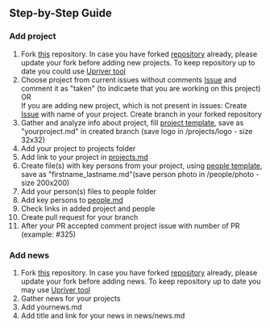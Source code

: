 ## Step-by-Step Guide
### Add project
1. Fork [this](https://github.com/keycryptovc/base) repository. In case you have forked [repository](https://github.com/keycryptovc/base) already, please update your fork before adding new projects. To keep repository up to date you could use [Upriver tool](https://upriver.github.io/)
2. Choose project from current issues without comments [Issue](https://github.com/keycryptovc/base/issues) and comment it as "taken" (to indicaete that you are working on this project)   
OR   
If you are adding new project, which is not present in issues:
 Create [Issue](https://github.com/keycryptovc/base/issues) with name of your project. Create branch in your forked repository 
3. Gather and analyze info about project, fill [project template](project_template.md), save as "yourproject.md" in created branch 
(save logo in /projects/logo - size 32x32)
4. Add your project to projects folder
5. Add link to your project in [projects.md](../projects/projects.md)
6. Create file(s) with key persons from your project, using [people template](people_template.md), save as "firstname_lastname.md"(save person photo in /people/photo - size 200x200)
7. Add your person(s) files to people folder
8. Add key persons to [people.md](../people/people.md)
9. Check links in added project and people
11. Create pull request for your branch
12. After your PR accepted comment project issue with number of PR (example: #325)  


### Add news
1. Fork [this](https://github.com/keycryptovc/base) repository. In case you have forked [repository](https://github.com/keycryptovc/base) already, please update your fork before adding news. To keep repository up to date you may use [Upriver tool](https://upriver.github.io/)
2. Gather news for your projects
3. Add yournews.md 
4. Add title and link for your news in news/news.md

